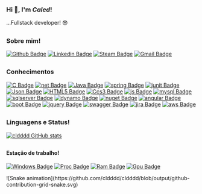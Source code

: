 ### Hi 👋, I'm _Caled_!

...Fullstack developer! :sunglasses:
##

### Sobre mim!

[![Github Badge](https://img.shields.io/badge/-Github-gray?style=for-the-badge&logo=Github&logoColor=white&link=https://github.com/cldddd)](https://github.com/cldddd)
[![Linkedin Badge](https://img.shields.io/badge/-LinkedIn-blue?style=for-the-badge&logo=Linkedin&logoColor=white&link=https://www.linkedin.com/in/caledcyrino/)](https://www.linkedin.com/in/caledcyrino/)
[![Steam Badge](https://img.shields.io/badge/-Steam-000?style=for-the-badge&logo=Steam&logoColor=white&link=https://steamcommunity.com/id/cldddd)](https://steamcommunity.com/id/cldddd)
[![Gmail Badge](https://img.shields.io/badge/-Gmail-red?style=for-the-badge&logo=Gmail&logoColor=white&link=mailto:caledcyrino@gmail.com)](mailto:caledcyrino@gmail.com)
##

### Conhecimentos
[![C Badge](https://img.shields.io/badge/C%23-239120?style=for-the-badge&logo=c-sharp&logoColor=white)](#)
[![net Badge](https://img.shields.io/badge/.NET-512BD4?style=for-the-badge&logo=dotnet&logoColor=white)](#)
[![Java Badge](https://img.shields.io/badge/Java-ED8B00?style=for-the-badge&logo=java&logoColor=white)](#)
[![spring Badge](https://img.shields.io/badge/Spring_Boot-F2F4F9?style=for-the-badge&logo=spring-boot)](#)
[![junit Badge](https://img.shields.io/badge/Junit5-25A162?style=for-the-badge&logo=junit5&logoColor=white)](#)
[![Json Badge](https://img.shields.io/badge/json-5E5C5C?style=for-the-badge&logo=json&logoColor=white)](#)
[![HTML5 Badge](https://img.shields.io/badge/HTML5-E34F26?style=for-the-badge&logo=html5&logoColor=white)](#)
[![Ccs3 Badge](https://img.shields.io/badge/CSS3-1572B6?style=for-the-badge&logo=css3&logoColor=white)](#)
[![js Badge](https://img.shields.io/badge/JavaScript-F7DF1E?style=for-the-badge&logo=javascript&logoColor=black)](#)
[![mysql Badge](	https://img.shields.io/badge/MySQL-00000F?style=for-the-badge&logo=mysql&logoColor=white)](#)
[![sqlserver Badge](https://img.shields.io/badge/Microsoft%20SQL%20Sever-CC2927?style=for-the-badge&logo=microsoft%20sql%20server&logoColor=white)](#)
[![dynamo Badge](https://img.shields.io/badge/Amazon%20DynamoDB-4053D6?style=for-the-badge&logo=Amazon%20DynamoDB&logoColor=white)](#)
[![nuget Badge](https://img.shields.io/badge/NuGet-004880?style=for-the-badge&logo=nuget&logoColor=white)](#)
[![angular Badge](https://img.shields.io/badge/Angular-DD0031?style=for-the-badge&logo=angular&logoColor=white)](#)
[![boot Badge](https://img.shields.io/badge/Bootstrap-563D7C?style=for-the-badge&logo=bootstrap&logoColor=white)](#)
[![jquery Badge](https://img.shields.io/badge/jQuery-0769AD?style=for-the-badge&logo=jquery&logoColor=white)](#)
[![swagger Badge](https://img.shields.io/badge/Swagger-85EA2D?style=for-the-badge&logo=Swagger&logoColor=white)](#)
[![jira Badge](https://img.shields.io/badge/Jira-0052CC?style=for-the-badge&logo=Jira&logoColor=white)](#)
[![aws Badge](https://img.shields.io/badge/Amazon_AWS-232F3E?style=for-the-badge&logo=amazon-aws&logoColor=white)](#)


##
### Linguagens e Status!

[![cldddd GitHub stats](https://github-readme-stats.vercel.app/api?username=cldddd&show_icons=true&theme=highcontrast&include_all_commits=true&count_private=trued)](https://github.com/cldddd/github-readme-stats)
<!--[![cldddd GitHub stats](https://github-readme-stats.vercel.app/api/top-langs/?username=cldddd&layout=compact&langs_count=7&theme=highcontrast)](https://github.com/cldddd/github-readme-stats)-->

##

#### Estação de trabalho!

[![Windows Badge](https://img.shields.io/badge/Windows-0078D6?style=for-the-badge&logo=windows&logoColor=white)](#)
[![Proc Badge](https://img.shields.io/badge/AMD-Ryzen_7_3800X-ED1C24?style=for-the-badge&logo=amd&logoColor=white)](#)
[![Ram Badge](https://img.shields.io/badge/RAM-16GB-%230071C5.svg?&style=for-the-badge&logoColor=white)](#)
[![Gpu Badge](	https://img.shields.io/badge/NVIDIA-GTX1070ti-76B900?style=for-the-badge&logo=nvidia&logoColor=white)](#)

<div>
![Snake animation](https://github.com/cldddd/cldddd/blob/output/github-contribution-grid-snake.svg)
</div>
<!--
**cldddd/cldddd** is a ✨ _special_ ✨ repository because its `README.md` (this file) appears on your GitHub profile.

Here are some ideas to get you started:

- 🔭 I’m currently working on ...
- 🌱 I’m currently learning ...
- 👯 I’m looking to collaborate on ...
- 🤔 I’m looking for help with ...
- 💬 Ask me about ...
- 📫 How to reach me: ...
- 😄 Pronouns: ...
- ⚡ Fun fact: ...
-->
